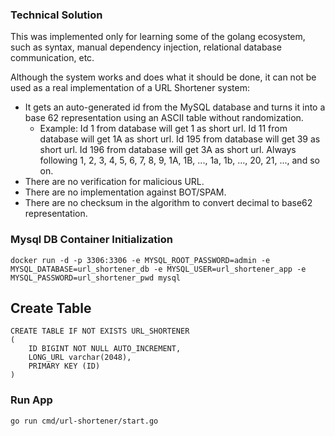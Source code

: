 ### Technical Solution

This was implemented only for learning some of the golang ecosystem, such as syntax, manual dependency injection, relational database communication, etc.

Although the system works and does what it should be done, it can not be used as a real implementation of a URL Shortener system:

- It gets an auto-generated id from the MySQL database and turns it into a base 62 representation using an ASCII table without randomization.
  - Example: Id 1 from database will get 1 as short url. Id 11 from database will get 1A as short url. Id 195 from database will get 39 as short url. Id 196 from database will get 3A as short url. Always following 1, 2, 3, 4, 5, 6, 7, 8, 9, 1A, 1B, ..., 1a, 1b, ..., 20, 21, ..., and so on.
- There are no verification for malicious URL.
- There are no implementation against BOT/SPAM.
- There are no checksum in the algorithm to convert decimal to base62 representation.

### Mysql DB Container Initialization

```
docker run -d -p 3306:3306 -e MYSQL_ROOT_PASSWORD=admin -e MYSQL_DATABASE=url_shortener_db -e MYSQL_USER=url_shortener_app -e MYSQL_PASSWORD=url_shortener_pwd mysql
```

## Create Table

```
CREATE TABLE IF NOT EXISTS URL_SHORTENER
(
	ID BIGINT NOT NULL AUTO_INCREMENT,
	LONG_URL varchar(2048),
	PRIMARY KEY (ID)
)
```

### Run App

```
go run cmd/url-shortener/start.go
```
